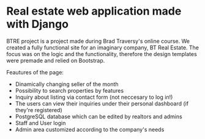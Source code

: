 <h1>Real estate web application made with Django</h1>

<p>BTRE project is a project made during Brad Traversy's online course. 
  We created a fully functional site for an imaginary company, BT Real Estate.
  The focus was on the logic and the functionality, therefore the design templates 
  were premade and relied on Bootstrap.</p>

<p>Feautures of the page:</p>
<ul>
  <li>Dinamically changing seller of the month</li>
  <li>Possibility to search properties by features</li>
  <li>Inquiry about listing via contact form (not neccesary to log in!)</li>
  <li>The users can view their inquiries under 
   their personal dashboard (if they're registered)</li>
  <li>PostgreSQL database which can 
   be edited by realtors and admins</li>  
  <li>Staff and User login</li>
  <li>Admin area customized according to the company's needs</li>
</ul>
